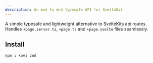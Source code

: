 ```yaml
---
description: An end to end typesafe API for SvelteKit
---
```


A simple typesafe and lightweight alternative to SvelteKits api routes. Handles `+page.server.ts`, `+page.ts` and `+page.svelte` files seamlessly.

## Install

```
npm i kavi zod
```
